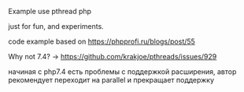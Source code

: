 Example use pthread php

just for fun, and experiments.

code example based on https://phpprofi.ru/blogs/post/55

Why not 7.4? -> https://github.com/krakjoe/pthreads/issues/929

начиная с php7.4 есть проблемы с поддержкой расширения, автор рекомендует
переходит на parallel и прекращает поддержку
